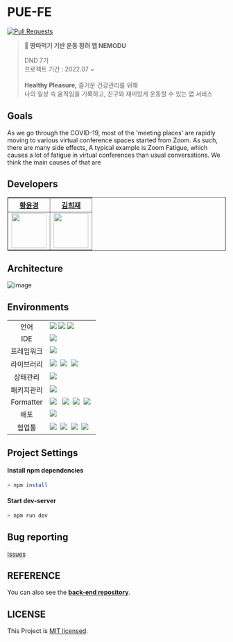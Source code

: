 # PUE-FE
[![Pull Requests][pr-shield]][pr-url]
> **🏃 땅따먹기 기반 운동 장려 앱 NEMODU**  
>
> DND 7기 <br>
> 프로젝트 기간 : 2022.07 ~ <br> <br>
> **Healthy Pleasure,** 즐거운 건강관리를 위해 <br>
> 나의 일상 속 움직임을 기록하고, 친구와 재미있게 운동할 수 있는 앱 서비스
>

## Goals
As we go through the COVID-19, most of the 'meeting places' are rapidly moving to various virtual conference spaces started from Zoom. As such, there are many side effects, A typical example is Zoom Fatigue, which causes a lot of fatigue in virtual conferences than usual conversations. We think the main causes of that are

## Developers
<div align="left">
    <table border="1">
        <th><a href="https://github.com/yunkyung-Hwang">황윤경</a></th>
        <th><a href="https://github.com/iowa329">김희재</a></th>
        <tr>
            <td>
                <img src="https://github.com/yunkyung-Hwang.png" width='80' />
            </td>
            <td>
                <img src="https://github.com/iowa329.png" width='80' />
            </td>
        </tr>
    </table>
</div>

## Architecture
![image](https://user-images.githubusercontent.com/79739512/190148440-01118f73-405c-46a2-89b2-8e1d3bca530f.png)


## Environments
<table>
<tr>
 <td align="center">언어</td>
 <td>
  <img src="https://img.shields.io/badge/HTML5-E34F26?style=for-the-badge&logo=HTML5&logoColor=ffffff"/>
  <img src="https://img.shields.io/badge/CSS3-1572B6?style=for-the-badge&logo=CSS3&logoColor=ffffff"/>
  <img src="https://img.shields.io/badge/TypeScript-3178c6?style=for-the-badge&logo=Typescript&logoColor=ffffff"/>
 </td>
</tr>
<tr>
 <td align="center">IDE</td>
 <td>
    <img src="https://img.shields.io/badge/VisualStudioCode-007ACC?style=for-the-badge&logo=Visual%20Studio%20Code&logoColor=white"/>&nbsp </td>
</tr>
<tr>
 <td align="center">프레임워크</td>
 <td>
     <img src="https://img.shields.io/badge/Next.js-000?style=for-the-badge&logo=Next.js&logoColor=ffffff"/>&nbsp
 </td>
</tr>
<tr>
 <td align="center">라이브러리</td>
 <td>
  <img src="https://img.shields.io/badge/React-61DAFB?style=for-the-badge&logo=React&logoColor=ffffff"/>&nbsp
  <img src="https://img.shields.io/badge/Emotion-DB7093?style=for-the-badge&logo=emotion&logoColor=ffffff"/>&nbsp
  <img src="https://img.shields.io/badge/Axios-8DD6F9?style=for-the-badge"/>&nbsp </td>
</tr>
<tr>
 <td align="center">상태관리</td>
 <td>
  <img src="https://img.shields.io/badge/Recoil-0064FF?style=for-the-badge">&nbsp
 </td>
</tr>
<tr>
 <td align="center">패키지관리</td>
 <td>
    <img src="https://img.shields.io/badge/NPM-2C8EBB?style=for-the-badge&logo=npm&logoColor=white"/>&nbsp
  </td>
</tr>
<tr>
 <td align="center">Formatter</td>
 <td>
  <img src="https://img.shields.io/badge/ESLint-4B32C3?style=for-the-badge&logo=ESLint&logoColor=ffffff"/> &nbsp
  <img src="https://img.shields.io/badge/Prettier-F7B93E?style=for-the-badge&logo=Prettier&logoColor=ffffff"/>&nbsp
  <img src="https://img.shields.io/badge/husky-42b983?style=for-the-badge"/>&nbsp
  <img src="https://img.shields.io/badge/lint staged-654321?style=for-the-badge"/>&nbsp</td>
</tr>
<tr>
 <td align="center">배포</td>
 <td><img src="https://img.shields.io/badge/Vercel-000?style=for-the-badge&logo=Vercel&logoColor=ffffff"/>&nbsp </td>
</tr>
<tr>
 <td align="center">협업툴</td>
 <td>
    <img src="https://img.shields.io/badge/Figma-F24E1E?style=for-the-badge&logo=Figma&logoColor=white"/>&nbsp
    <img src="https://img.shields.io/badge/Slack-4A154B?style=for-the-badge&logo=Slack&logoColor=white"/>&nbsp
    <img src="https://img.shields.io/badge/Notion-000000?style=for-the-badge&logo=Notion&logoColor=white"/>&nbsp
    <img src="https://img.shields.io/badge/GitHub-181717?style=for-the-badge&logo=GitHub&logoColor=white"/>&nbsp
 </td>
</tr>
</table>


## Project Settings

#### Install npm  dependencies

```bash
> npm install
```

#### Start dev-server

```bash
> npm run dev
```

## Bug reporting
[Issues](https://github.com/dnd-side-project/dnd-7th-3-frontend/issues?q=is%3Aissue+is%3Aopen+sort%3Aupdated-desc)

## REFERENCE
You can also see the [**back-end repository**](https://github.com/dnd-side-project/dnd-7th-3-backend).

## LICENSE
This Project is [MIT licensed](https://github.com/dnd-side-project/dnd-7th-3-frontend/blob/main/LICENSE).



[pr-shield]: https://img.shields.io/github/issues-pr/Study-CodingTest/Study?style=for-the-badge
[pr-url]: https://github.com/PUE-AI-ChatBot/PUE-FE
